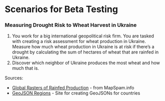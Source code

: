 # Scenarios for Beta Testing

### Measuring Drought Risk to Wheat Harvest in Ukraine
1) You work for a big international geopolitical risk firm.  You are tasked with creating a risk assessment for wheat production in Ukraine.
Measure how much wheat production in Ukraine is at risk if there’s a drought by calculating the sum of hectares of wheat that are rainfed in Ukraine.
2) Discover which neighbor of Ukraine produces the most wheat and how much that is.

Sources:
- [Global Rasters of Rainfed Production](http://mapspam.info/global-data/#sort/production/rainfed) - from MapSpam.info
- [GeoJSON Regions](https://geojson-maps.ash.ms/) - Site for creating GeoJSONs for countries
